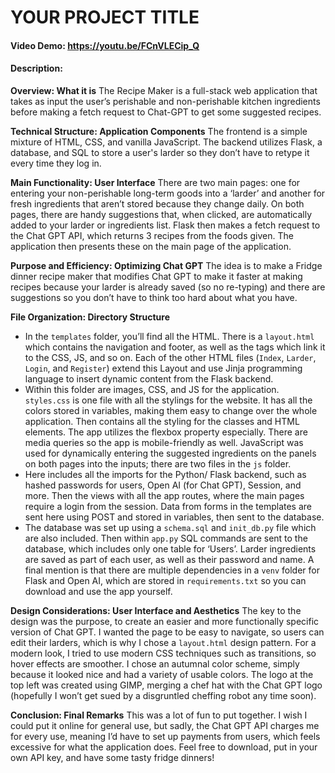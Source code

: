 # YOUR PROJECT TITLE

#### Video Demo: https://youtu.be/FCnVLECip_Q

#### Description:

**Overview: What it is**
The Recipe Maker is a full-stack web application that takes as input the user’s perishable and non-perishable kitchen ingredients before making a fetch request to Chat-GPT to get some suggested recipes.

**Technical Structure: Application Components**
The frontend is a simple mixture of HTML, CSS, and vanilla JavaScript. The backend utilizes Flask, a database, and SQL to store a user's larder so they don’t have to retype it every time they log in.

**Main Functionality: User Interface**
There are two main pages: one for entering your non-perishable long-term goods into a ‘larder’ and another for fresh ingredients that aren’t stored because they change daily. On both pages, there are handy suggestions that, when clicked, are automatically added to your larder or ingredients list. Flask then makes a fetch request to the Chat GPT API, which returns 3 recipes from the foods given. The application then presents these on the main page of the application.

**Purpose and Efficiency: Optimizing Chat GPT**
The idea is to make a Fridge dinner recipe maker that modifies Chat GPT to make it faster at making recipes because your larder is already saved (so no re-typing) and there are suggestions so you don’t have to think too hard about what you have.

**File Organization: Directory Structure**

- In the `templates` folder, you’ll find all the HTML. There is a `layout.html` which contains the navigation and footer, as well as the tags which link it to the CSS, JS, and so on. Each of the other HTML files (`Index`, `Larder`, `Login`, and `Register`) extend this Layout and use Jinja programming language to insert dynamic content from the Flask backend.
- Within this folder are images, CSS, and JS for the application. `styles.css` is one file with all the stylings for the website. It has all the colors stored in variables, making them easy to change over the whole application. Then contains all the styling for the classes and HTML elements. The app utilizes the flexbox property especially. There are media queries so the app is mobile-friendly as well. JavaScript was used for dynamically entering the suggested ingredients on the panels on both pages into the inputs; there are two files in the `js` folder.
- Here includes all the imports for the Python/ Flask backend, such as hashed passwords for users, Open AI (for Chat GPT), Session, and more. Then the views with all the app routes, where the main pages require a login from the session. Data from forms in the templates are sent here using POST and stored in variables, then sent to the database.
- The database was set up using a `schema.sql` and `init_db.py` file which are also included. Then within `app.py` SQL commands are sent to the database, which includes only one table for ‘Users’. Larder ingredients are saved as part of each user, as well as their password and name. A final mention is that there are multiple dependencies in a `venv` folder for Flask and Open AI, which are stored in `requirements.txt` so you can download and use the app yourself.

**Design Considerations: User Interface and Aesthetics**
The key to the design was the purpose, to create an easier and more functionally specific version of Chat GPT. I wanted the page to be easy to navigate, so users can edit their larders, which is why I chose a `layout.html` design pattern. For a modern look, I tried to use modern CSS techniques such as transitions, so hover effects are smoother. I chose an autumnal color scheme, simply because it looked nice and had a variety of usable colors. The logo at the top left was created using GIMP, merging a chef hat with the Chat GPT logo (hopefully I won’t get sued by a disgruntled cheffing robot any time soon).

**Conclusion: Final Remarks**
This was a lot of fun to put together. I wish I could put it online for general use, but sadly, the Chat GPT API charges me for every use, meaning I’d have to set up payments from users, which feels excessive for what the application does. Feel free to download, put in your own API key, and have some tasty fridge dinners!
